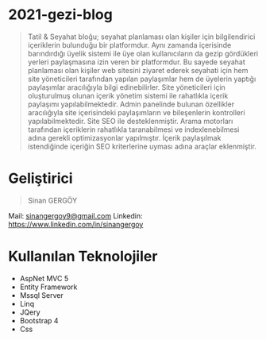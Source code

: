 # 2021-gezi-blog

>Tatil & Seyahat bloğu; seyahat planlaması olan kişiler için bilgilendirici içeriklerin bulunduğu bir platformdur. Aynı zamanda içerisinde barındırdığı üyelik sistemi ile üye olan kullanıcıların da gezip gördükleri yerleri paylaşmasına izin veren bir platformdur. Bu sayede seyahat planlaması olan kişiler web sitesini ziyaret ederek seyahati için hem site yöneticileri tarafından yapılan paylaşımlar hem de üyelerin yaptığı paylaşımlar aracılığıyla bilgi edinebilirler. Site yöneticileri için oluşturulmuş olunan içerik yönetim sistemi ile rahatlıkla içerik paylaşımı yapılabilmektedir. Admin panelinde bulunan özellikler aracılığıyla site içerisindeki paylaşımların ve bileşenlerin kontrolleri yapılabilmektedir. Site SEO ile desteklenmiştir. Arama motorları tarafından içeriklerin rahatlıkla taranabilmesi ve indexlenebilmesi adına gerekli optimizasyonlar yapılmıştır. İçerik paylaşılmak istendiğinde içeriğin SEO kriterlerine uyması adına araçlar eklenmiştir. 

# Geliştirici
>Sinan GERGÖY

Mail: sinangergoy9@gmail.com Linkedin: https://www.linkedin.com/in/sinangergoy


# Kullanılan Teknolojiler
  - AspNet MVC 5
  - Entity Framework
  - Mssql Server
  - Linq
  - JQery
  - Bootstrap 4
  - Css
